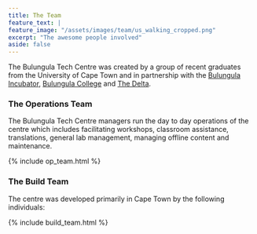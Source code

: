 ```yaml
---
title: The Team
feature_text: |
feature_image: "/assets/images/team/us_walking_cropped.png"
excerpt: "The awesome people involved"
aside: false
---
```


The Bulungula Tech Centre was created by a group of recent graduates from the University of Cape Town and in partnership with the [Bulungula Incubator](http://www.bulungulaincubator.org), [Bulungula College](http://www.bulungulacollege.org) and [The Delta](http://www.thedelta.io). 


### The Operations Team

The Bulungula Tech Centre managers run the day to day operations of the centre which includes facilitating workshops, classroom assistance, translations, general lab management, managing offline content and maintenance. 

{% include op_team.html %}

### The Build Team

The centre was developed primarily in Cape Town by the following individuals:

{% include build_team.html %}